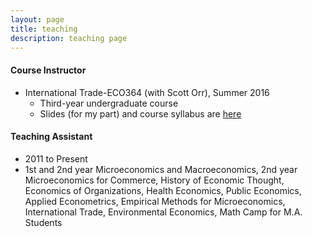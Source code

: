 ```yaml
---
layout: page
title: teaching
description: teaching page
---
```


#### Course Instructor
* International Trade-ECO364 (with Scott Orr), Summer 2016
    - Third-year undergraduate course
    - Slides (for my part) and course syllabus are [here](https://github.com/palpen/palermo_trade_lectures_summer2016)

#### Teaching Assistant
* 2011 to Present
* 1st and 2nd year Microeconomics and Macroeconomics, 2nd year Microeconomics for Commerce, History of Economic Thought, Economics of Organizations, Health Economics, Public Economics, Applied Econometrics, Empirical Methods for Microeconomics, International Trade, Environmental Economics, Math Camp for M.A. Students
